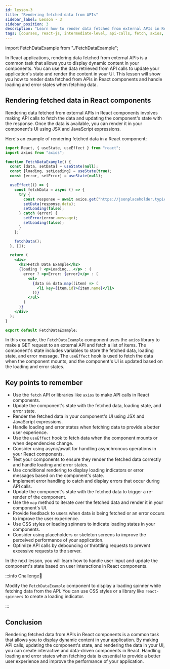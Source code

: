 ```yaml
---
id: lesson-3
title: "Rendering fetched data from APIs"
sidebar_label: Lesson - 3
sidebar_position: 3
description: "Learn how to render data fetched from external APIs in React components. Rendering fetched data is a common task in web development, and React provides a way to update your application's UI with the data retrieved from API calls."
tags: [courses, react-js, intermediate-level, api-calls, fetch, axios, state-management, rendering-data]
---
```


import FetchDataExample from "./FetchDataExample";

In React applications, rendering data fetched from external APIs is a common task that allows you to display dynamic content in your components. You can use the data retrieved from API calls to update your application's state and render the content in your UI. This lesson will show you how to render data fetched from APIs in React components and handle loading and error states when fetching data.

## Rendering fetched data in React components

Rendering data fetched from external APIs in React components involves making API calls to fetch the data and updating the component's state with the response. Once the data is available, you can render it in your component's UI using JSX and JavaScript expressions. 

Here's an example of rendering fetched data in a React component:

```jsx title="/src/components/FetchDataExample.js"
import React, { useState, useEffect } from "react";
import axios from "axios";

function FetchDataExample() {
  const [data, setData] = useState(null);
  const [loading, setLoading] = useState(true);
  const [error, setError] = useState(null);

  useEffect(() => {
    const fetchData = async () => {
      try {
        const response = await axios.get("https://jsonplaceholder.typicode.com/users");
        setData(response.data);
        setLoading(false);
      } catch (error) {
        setError(error.message);
        setLoading(false);
      }
    };

    fetchData();
  }, []);

  return (
    <div>
      <h2>Fetch Data Example</h2>
      {loading ? <p>Loading...</p> : (
        error ? <p>Error: {error}</p> : (
          <ul>
            {data && data.map((item) => (
              <li key={item.id}>{item.name}</li>
            ))}
          </ul>
        )
      )}
    </div>
  );
}

export default FetchDataExample;
```

<BrowserWindow>
  <FetchDataExample />
</BrowserWindow>

In this example, the `FetchDataExample` component uses the `axios` library to make a GET request to an external API and fetch a list of items. The component's state includes variables to store the fetched data, loading state, and error message. The `useEffect` hook is used to fetch the data when the component mounts, and the component's UI is updated based on the loading and error states.

## Key points to remember

- Use the `fetch` API or libraries like `axios` to make API calls in React components.
- Update the component's state with the fetched data, loading state, and error state.
- Render the fetched data in your component's UI using JSX and JavaScript expressions.
- Handle loading and error states when fetching data to provide a better user experience.
- Use the `useEffect` hook to fetch data when the component mounts or when dependencies change.
- Consider using async/await for handling asynchronous operations in your React components.
- Test your components to ensure they render the fetched data correctly and handle loading and error states.
- Use conditional rendering to display loading indicators or error messages based on the component's state.
- Implement error handling to catch and display errors that occur during API calls.
- Update the component's state with the fetched data to trigger a re-render of the component.
- Use the `map` method to iterate over the fetched data and render it in your component's UI.
- Provide feedback to users when data is being fetched or an error occurs to improve the user experience.
- Use CSS styles or loading spinners to indicate loading states in your components.
- Consider using placeholders or skeleton screens to improve the perceived performance of your application.
- Optimize API calls by debouncing or throttling requests to prevent excessive requests to the server.

In the next lesson, you will learn how to handle user input and update the component's state based on user interactions in React components.

:::info Challenge🚀

Modify the `FetchDataExample` component to display a loading spinner while fetching data from the API. You can use CSS styles or a library like `react-spinners` to create a loading indicator.

:::

## Conclusion

Rendering fetched data from APIs in React components is a common task that allows you to display dynamic content in your application. By making API calls, updating the component's state, and rendering the data in your UI, you can create interactive and data-driven components in React. Handling loading and error states when fetching data is essential to provide a better user experience and improve the performance of your application.